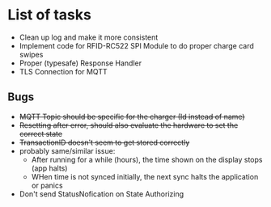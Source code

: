# List of tasks

* Clean up log and make it more consistent
* Implement code for RFID-RC522 SPI Module to do proper charge card swipes
* Proper (typesafe) Response Handler
* TLS Connection for MQTT


## Bugs

* ~~MQTT Topic should be specific for the charger (Id instead of name)~~
* ~~Resetting after error, should also evaluate the hardware to set the correct state~~
* ~~TransactionID doesn't seem to get stored correctly~~
* probably same/similar issue:
  * After running for a while (hours), the time shown on the display stops (app halts)
  * WHen time is not synced initially, the next sync halts the application or panics
* Don't send StatusNofication on State Authorizing


